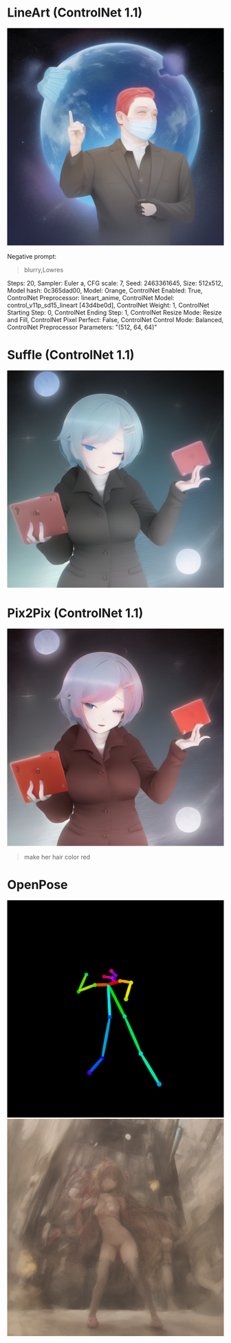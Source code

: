 # LineArt (ControlNet 1.1)

<!-- Image -->
![image](https://github.com/jjunis/VR_2022137002/blob/main/StableDiffusion/00003-634635347.png?raw=true)

Negative prompt: 
> blurry,Lowres

Steps: 20, Sampler: Euler a, CFG scale: 7, Seed: 2463361645, Size: 512x512, Model hash: 0c365dad00, Model: Orange, ControlNet Enabled: True, ControlNet Preprocessor: lineart_anime, ControlNet Model: control_v11p_sd15_lineart [43d4be0d], ControlNet Weight: 1, ControlNet Starting Step: 0, ControlNet Ending Step: 1, ControlNet Resize Mode: Resize and Fill, ControlNet Pixel Perfect: False, ControlNet Control Mode: Balanced, ControlNet Preprocessor Parameters: "(512, 64, 64)"

# Suffle (ControlNet 1.1)
<!-- Image -->
![image](https://github.com/jjunis/VR_2022137002/blob/main/StableDiffusion/00009-3009106999.png?raw=true)

# Pix2Pix (ControlNet 1.1)
<!-- Image -->
![image](https://github.com/jjunis/VR_2022137002/blob/main/StableDiffusion/00003-3053251619.png?raw=true)

> make her hair color red

# OpenPose

![image](https://github.com/jjunis/VR_2022137002/blob/main/StableDiffusion/OpenPose_before.png?raw=true)
![image](https://github.com/jjunis/VR_2022137002/blob/main/StableDiffusion/OpenPose_Result.png?raw=true)
